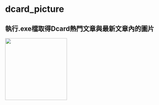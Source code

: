 # dcard_picture
## 執行.exe檔取得Dcard熱門文章與最新文章內的圖片

<img src="https://github.com/ZYiTeng/dcard_picture/blob/main/img1.png?raw=true" width="200" height="200">
